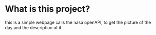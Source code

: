 # What is this project?
this is a simple webpage calls the nasa openAPI, to get the picture of the day and the description of it.